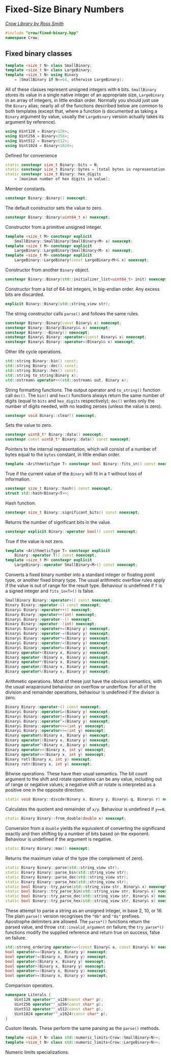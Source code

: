 # Fixed-Size Binary Numbers

_[Crow Library by Ross Smith](index.html)_

```c++
#include "crow/fixed-binary.hpp"
namespace Crow;
```

## Fixed binary classes

```c++
template <size_t N> class SmallBinary;
template <size_t N> class LargeBinary;
template <size_t N> using Binary
    = [SmallBinary if N<=64, otherwise LargeBinary];
```

All of these classes represent unsigned integers with `N` bits. `SmallBinary`
stores its value in a single native integer of an appropriate size,
`LargeBinary` in an array of integers, in little endian order. Normally you
should just use the `Binary` alias; nearly all of the functions described
below are common to both templates (except that, where a function is
documented as taking a `Binary` argument by value, usually the `LargeBinary`
version actually takes its argument by reference).

```c++
using Uint128 = Binary<128>;
using Uint256 = Binary<256>;
using Uint512 = Binary<512>;
using Uint1024 = Binary<1024>;
```

Defined for convenience

```c++
static constexpr size_t Binary::bits = N;
static constexpr size_t Binary::bytes = [total bytes in representation];
static constexpr size_t Binary::hex_digits
    = [maximum number of hex digits in value];
```

Member constants.

```c++
constexpr Binary::Binary() noexcept;
```

The default constructor sets the value to zero.

```c++
constexpr Binary::Binary(uint64_t x) noexcept;
```

Constructor from a primitive unsigned integer.

```c++
template <size_t M> constexpr explicit
    SmallBinary::SmallBinary(SmallBinary<M> x) noexcept;
template <size_t M> constexpr explicit
    LargeBinary::LargeBinary(SmallBinary<M> x) noexcept;
template <size_t M> constexpr explicit
    LargeBinary::LargeBinary(const LargeBinary<M>& x) noexcept;
```

Constructor from another `Binary` object.

```c++
constexpr Binary::Binary(std::initializer_list<uint64_t> init) noexcept;
```

Constructor from a list of 64-bit integers, in big-endian order. Any excess
bits are discarded.

```c++
explicit Binary::Binary(std::string_view str);
```

The string constructor calls `parse()` and follows the same rules.

```c++
constexpr Binary::Binary(const Binary& x) noexcept;
constexpr Binary::Binary(Binary&& x) noexcept;
constexpr Binary::~Binary() noexcept;
constexpr Binary& Binary::operator=(const Binary& x) noexcept;
constexpr Binary& Binary::operator=(Binary&& x) noexcept;
```

Other life cycle operations.

```c++
std::string Binary::bin() const;
std::string Binary::dec() const;
std::string Binary::hex() const;
std::string to_string(Binary x);
std::ostream& operator<<(std::ostream& out, Binary x);
```

String formatting functions. The output operator and `to_string()` function
call `dec()`. The `bin()` and `hex()` functions always return the same number
of digits (equal to `bits` and `hex_digits` respectively); `dec()` writes only
the number of digits needed, with no leading zeroes (unless the value is
zero).

```c++
constexpr void Binary::clear() noexcept;
```

Sets the value to zero.

```c++
constexpr uint8_t* Binary::data() noexcept;
constexpr const uint8_t* Binary::data() const noexcept;
```

Pointers to the internal representation, which will consist of a number of
bytes equal to the `bytes` constant, in little endian order.

```c++
template <ArithmeticType T> constexpr bool Binary::fits_in() const noexcept;
```

True if the current value of the `Binary` will fit in a `T` without loss of
information.

```c++
constexpr size_t Binary::hash() const noexcept;
struct std::hash<Binary<T>>;
```

Hash function.

```c++
constexpr size_t Binary::significant_bits() const noexcept;
```

Returns the number of significant bits in the value.

```c++
constexpr explicit Binary::operator bool() const noexcept;
```

True if the value is not zero.

```c++
template <ArithmeticType T> constexpr explicit
    Binary::operator T() const noexcept;
template <size_t M> constexpr explicit
    LargeBinary::operator SmallBinary<M>() const noexcept;
```

Converts a fixed binary number into a standard integer or floating point type,
or another fixed binary type. The usual arithmetic overflow rules apply if
the value is out of range for the result type. Behaviour is undefined if `T`
is a signed integer and `fits_in<T>()` is false.

```c++
SmallBinary Binary::operator+() const noexcept;
Binary Binary::operator-() const noexcept;
Binary& Binary::operator++() noexcept;
Binary Binary::operator++(int) noexcept;
Binary& Binary::operator--() noexcept;
Binary Binary::operator--(int) noexcept;
Binary& Binary::operator+=(Binary y) noexcept;
Binary& Binary::operator-=(Binary y) noexcept;
Binary& Binary::operator*=(Binary y) noexcept;
Binary& Binary::operator/=(Binary y) noexcept;
Binary& Binary::operator%=(Binary y) noexcept;
Binary operator+(Binary x, Binary y) noexcept;
Binary operator-(Binary x, Binary y) noexcept;
Binary operator*(Binary x, Binary y) noexcept;
Binary operator/(Binary x, Binary y) noexcept;
Binary operator%(Binary x, Binary y) noexcept;
```

Arithmetic operations. Most of these just have the obvious semantics, with the
usual wraparound behaviour on overflow or underflow. For all of the division
and remainder operations, behaviour is undefined if the divisor is zero.

```c++
Binary Binary::operator~() const noexcept;
Binary& Binary::operator&=(Binary y) noexcept;
Binary& Binary::operator|=(Binary y) noexcept;
Binary& Binary::operator^=(Binary y) noexcept;
Binary& Binary::operator<<=(int y) noexcept;
Binary& Binary::operator>>=(int y) noexcept;
Binary operator&(Binary x, Binary y) noexcept;
Binary operator|(Binary x, Binary y) noexcept;
Binary operator^(Binary x, Binary y) noexcept;
Binary operator<<(Binary x, int y) noexcept;
Binary operator>>(Binary x, int y) noexcept;
Binary rotl(Binary x, int y) noexcept;
Binary rotr(Binary x, int y) noexcept;
```

Bitwise operations. These have their usual semantics. The bit count argument
to the shift and rotate operations can be any value, including out of range
or negative values; a negative shift or rotate is interpreted as a positive
one in the opposite direction.

```c++
static void Binary::divide(Binary x, Binary y, Binary& q, Binary& r) noexcept;
```

Calculates the quotient and remainder of `x/y`. Behaviour is undefined if
`y==0`.

```c++
static Binary Binary::from_double(double x) noexcept;
```

Conversion from a `double` yields the equivalent of converting the significand
exactly and then shifting by a number of bits based on the exponent. Behaviour
is undefined if the argument is negative.

```c++
static Binary Binary::max() noexcept;
```

Returns the maximum value of the type (the complement of zero).

```c++
static Binary Binary::parse(std::string_view str);
static Binary Binary::parse_bin(std::string_view str);
static Binary Binary::parse_dec(std::string_view str);
static Binary Binary::parse_hex(std::string_view str);
static bool Binary::try_parse(std::string_view str, Binary& x) noexcept;
static bool Binary::try_parse_bin(std::string_view str, Binary& x) noexcept;
static bool Binary::try_parse_dec(std::string_view str, Binary& x) noexcept;
static bool Binary::try_parse_hex(std::string_view str, Binary& x) noexcept;
```

These attempt to parse a string as an unsigned integer, in base 2, 10, or 16.
The plain `parse()` version recognises the `"0b"` and `"0x"` prefixes.
Apostrophe delimiters are allowed. The `parse*()` functions return the parsed
value, and throw `std::invalid_argument` on failure; the `try_parse*()`
functions modify the supplied reference and return true on success, false on
failure.

```c++
std::strong_ordering operator<=>(const Binary& a, const Binary& b) noexcept;
bool operator==(Binary x, Binary y) noexcept;
bool operator!=(Binary x, Binary y) noexcept;
bool operator<(Binary x, Binary y) noexcept;
bool operator>(Binary x, Binary y) noexcept;
bool operator<=(Binary x, Binary y) noexcept;
bool operator>=(Binary x, Binary y) noexcept;
```

Comparison operators.

```c++
namespace Literals {
    Uint128 operator""_u128(const char* p);
    Uint256 operator""_u256(const char* p);
    Uint512 operator""_u512(const char* p);
    Uint1024 operator""_u1024(const char* p);
}
```

Custom literals. These perform the same parsing as the `parse()` methods.

```c++
template <size_t N> class std::numeric_limits<Crow::SmallBinary<N>>;
template <size_t N> class std::numeric_limits<Crow::LargeBinary<N>>;
```

Numeric limits specializations.

